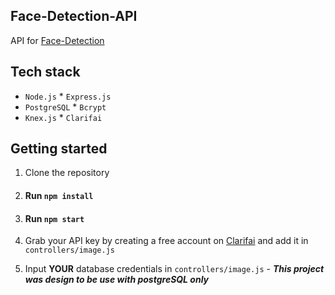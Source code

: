 ## Face-Detection-API 
API for [Face-Detection](https://github.com/iJustWantToBeMe/Face-Detection)

## Tech stack

* `Node.js` * `Express.js`
* `PostgreSQL` * `Bcrypt`
* `Knex.js` * `Clarifai`

## Getting started

1. Clone the repository
2. #### Run `npm install`
3. #### Run `npm start`
4. Grab your API key by creating a free account on [Clarifai](https://portal.clarifai.com/signup) and add it in `controllers/image.js`

5. Input **YOUR** database credentials in `controllers/image.js` - *__This project was design to be use with postgreSQL only__*
